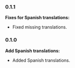 ### 0.1.1

**Fixes for Spanish translations:**

* Fixed missing translations.


### 0.1.0

**Add Spanish translations:**

* Added Spanish translations.

